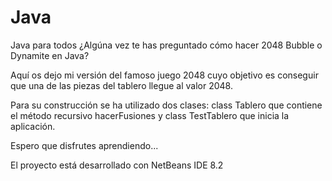 # Java
Java para todos
¿Algúna vez te has preguntado cómo hacer 2048 Bubble o Dynamite en Java?

Aquí os dejo mi versión del famoso juego 2048 cuyo objetivo es conseguir que una de las piezas del tablero llegue al valor 2048.

Para su construcción se ha utilizado dos clases: class Tablero que contiene el método recursivo hacerFusiones y  class TestTablero que inicia la aplicación.

Espero que disfrutes aprendiendo...

El proyecto está desarrollado con NetBeans IDE 8.2
